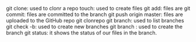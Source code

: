 git clone: used to clonr a repo
touch: used to create files
git add: files are 
git commit: files are committed to the branch
git push origin master: files are uploaded to the GitHub repo
git clonrepo
git branch: used to list branches
git check -b: used to create new branches
git branch <name-of-branch>: used to create the branch
git status: it shows the status of our files in the branch.